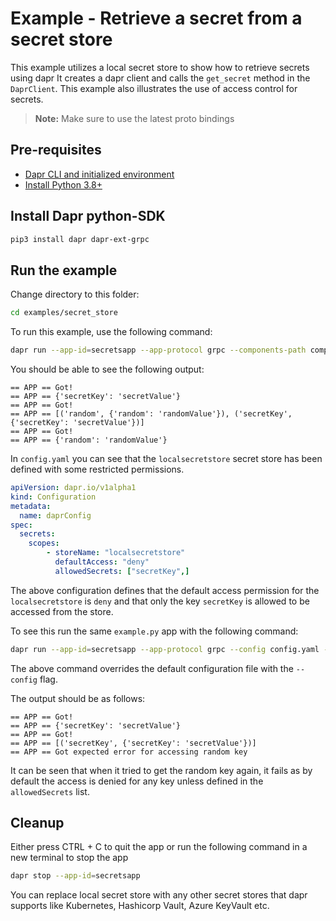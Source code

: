 # Example - Retrieve a secret from a secret store

This example utilizes a local secret store to show how to retrieve secrets using dapr
It creates a dapr client and calls the `get_secret` method in the `DaprClient`.
This example also illustrates the use of access control for secrets.

> **Note:** Make sure to use the latest proto bindings

## Pre-requisites

- [Dapr CLI and initialized environment](https://docs.dapr.io/getting-started)
- [Install Python 3.8+](https://www.python.org/downloads/)

## Install Dapr python-SDK

<!-- Our CI/CD pipeline automatically installs the correct version, so we can skip this step in the automation -->
```bash
pip3 install dapr dapr-ext-grpc
```

## Run the example

Change directory to this folder:
```bash
cd examples/secret_store
```

To run this example, use the following command:

<!-- STEP
name: Run secret store example
expected_stdout_lines:
  - "== APP == Got!"
  - "== APP == {'secretKey': 'secretValue'}"
  - "== APP == Got!"
  - "== APP == [('random', {'random': 'randomValue'}), ('secretKey', {'secretKey': 'secretValue'})]"
  - "== APP == Got!"
  - "== APP == {'random': 'randomValue'}"
timeout_seconds: 2
-->

```bash
dapr run --app-id=secretsapp --app-protocol grpc --components-path components/ python3 example.py
```

<!-- END_STEP -->

You should be able to see the following output:
```
== APP == Got!
== APP == {'secretKey': 'secretValue'}
== APP == Got!
== APP == [('random', {'random': 'randomValue'}), ('secretKey', {'secretKey': 'secretValue'})]
== APP == Got!
== APP == {'random': 'randomValue'}
```

In `config.yaml` you can see that the `localsecretstore` secret store has been defined with some restricted permissions.

```yaml
apiVersion: dapr.io/v1alpha1
kind: Configuration
metadata:
  name: daprConfig
spec:
  secrets:
    scopes:
        - storeName: "localsecretstore"
          defaultAccess: "deny"
          allowedSecrets: ["secretKey",]
```

The above configuration defines that the default access permission for the `localsecretstore` is `deny` and that only the 
key `secretKey` is allowed to be accessed from the store.

To see this run the same `example.py` app with the following command: 

<!-- STEP
name: Run secret store example with access config
expected_stdout_lines:
  - "== APP == Got!"
  - "== APP == {'secretKey': 'secretValue'}"
  - "== APP == Got!"
  - "== APP == [('secretKey', {'secretKey': 'secretValue'})]"
  - "== APP == Got expected error for accessing random key"
timeout_seconds: 2
-->

```bash
dapr run --app-id=secretsapp --app-protocol grpc --config config.yaml --components-path components/ python3 example.py
```

<!-- END_STEP -->

The above command overrides the default configuration file with the `--config` flag.

The output should be as follows:
```
== APP == Got!
== APP == {'secretKey': 'secretValue'}
== APP == Got!
== APP == [('secretKey', {'secretKey': 'secretValue'})]
== APP == Got expected error for accessing random key
```

It can be seen that when it tried to get the random key again, it fails as by default the access is denied for any key 
unless defined in the `allowedSecrets` list.

## Cleanup

Either press CTRL + C to quit the app or run the following command in a new terminal to stop the app
```bash
dapr stop --app-id=secretsapp
```


You can replace local secret store with any other secret stores that dapr supports like Kubernetes, Hashicorp Vault, Azure KeyVault etc.

